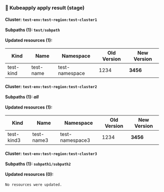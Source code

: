 ### 🤖 Kubeapply apply result (stage)

#### Cluster: `test-env:test-region:test-cluster1`<br/><br/>Subpaths (1): `test/subpath`<br/><br/>Updated resources (1):

<p>


| Kind | Name | Namespace | Old Version | New Version |
| ---- | ---- | --------- | ----------- | ----------- |
| test-kind | test-name | test-namespace | 1234 | **3456** |

</p>

#### Cluster: `test-env:test-region:test-cluster2`<br/><br/>Subpaths (1): *all*<br/><br/>Updated resources (1):

<p>


| Kind | Name | Namespace | Old Version | New Version |
| ---- | ---- | --------- | ----------- | ----------- |
| test-kind3 | test-name3 | test-namespace3 | 1234 | **3456** |

</p>

#### Cluster: `test-env:test-region:test-cluster3`<br/><br/>Subpaths (1): `subpath1/subpath2`<br/><br/>Updated resources (0):

<p>


```
No resources were updated.
```

</p>